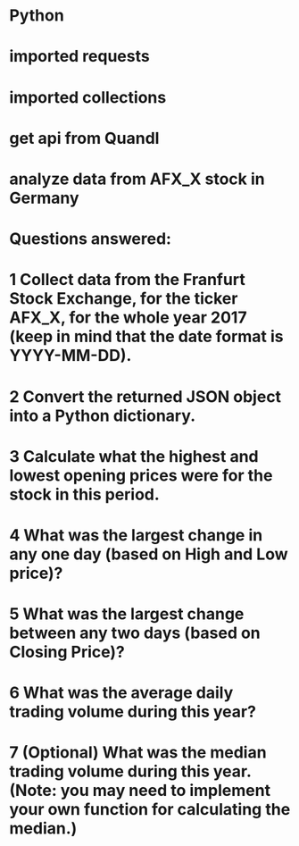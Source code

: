 # Python 

# imported requests
# imported collections

# get api from Quandl
# analyze data from  AFX_X stock in Germany

# Questions answered:
# 1 Collect data from the Franfurt Stock Exchange, for the ticker AFX_X, for the whole year 2017 (keep in mind that the date format is YYYY-MM-DD).
# 2 Convert the returned JSON object into a Python dictionary.
# 3 Calculate what the highest and lowest opening prices were for the stock in this period.
# 4 What was the largest change in any one day (based on High and Low price)?
# 5 What was the largest change between any two days (based on Closing Price)?
# 6 What was the average daily trading volume during this year?
# 7 (Optional) What was the median trading volume during this year. (Note: you may need to implement your own function for calculating the median.)
